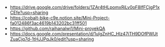 - https://drive.google.com/drive/folders/1ZAr4tHLpomxRiLv0oF8IfFCjgP1xCEfe?usp=sharing
- https://cobalt-bike-c9e.notion.site/Mini-Project-fa012486f3ac4619b143202bc31ff501
- https://github.com/raihanalwi1/Mini-proyekQA
- https://docs.google.com/presentation/d/1ulgZnHC_Hlz47iTH9DOfPWUtZuaCjq7d-1tHJJPqJk0/edit?usp=sharing